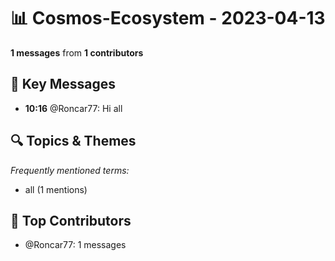 # 📊 Cosmos-Ecosystem - 2023-04-13
**1 messages** from **1 contributors**

## 💬 Key Messages
- **10:16** @Roncar77: Hi all

## 🔍 Topics & Themes
*Frequently mentioned terms:*
- all (1 mentions)

## 👥 Top Contributors
- @Roncar77: 1 messages
